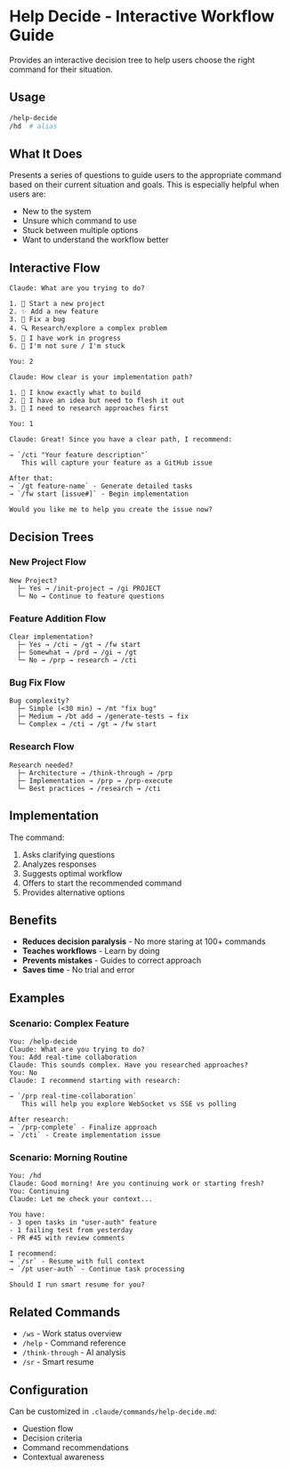 # Help Decide - Interactive Workflow Guide

Provides an interactive decision tree to help users choose the right command for their situation.

## Usage

```bash
/help-decide
/hd  # alias
```

## What It Does

Presents a series of questions to guide users to the appropriate command based on their current situation and goals. This is especially helpful when users are:

- New to the system
- Unsure which command to use
- Stuck between multiple options
- Want to understand the workflow better

## Interactive Flow

```
Claude: What are you trying to do?

1. 🚀 Start a new project
2. ✨ Add a new feature
3. 🐛 Fix a bug
4. 🔍 Research/explore a complex problem
5. 📝 I have work in progress
6. 🤷 I'm not sure / I'm stuck

You: 2

Claude: How clear is your implementation path?

1. 💯 I know exactly what to build
2. 🤔 I have an idea but need to flesh it out
3. 🔬 I need to research approaches first

You: 1

Claude: Great! Since you have a clear path, I recommend:

→ `/cti "Your feature description"`
   This will capture your feature as a GitHub issue

After that:
→ `/gt feature-name` - Generate detailed tasks
→ `/fw start [issue#]` - Begin implementation

Would you like me to help you create the issue now?
```

## Decision Trees

### New Project Flow
```
New Project?
  ├─ Yes → /init-project → /gi PROJECT
  └─ No → Continue to feature questions
```

### Feature Addition Flow
```
Clear implementation?
  ├─ Yes → /cti → /gt → /fw start
  ├─ Somewhat → /prd → /gi → /gt
  └─ No → /prp → research → /cti
```

### Bug Fix Flow
```
Bug complexity?
  ├─ Simple (<30 min) → /mt "fix bug"
  ├─ Medium → /bt add → /generate-tests → fix
  └─ Complex → /cti → /gt → /fw start
```

### Research Flow
```
Research needed?
  ├─ Architecture → /think-through → /prp
  ├─ Implementation → /prp → /prp-execute
  └─ Best practices → /research → /cti
```

## Implementation

The command:
1. Asks clarifying questions
2. Analyzes responses
3. Suggests optimal workflow
4. Offers to start the recommended command
5. Provides alternative options

## Benefits

- **Reduces decision paralysis** - No more staring at 100+ commands
- **Teaches workflows** - Learn by doing
- **Prevents mistakes** - Guides to correct approach
- **Saves time** - No trial and error

## Examples

### Scenario: Complex Feature
```
You: /help-decide
Claude: What are you trying to do?
You: Add real-time collaboration
Claude: This sounds complex. Have you researched approaches?
You: No
Claude: I recommend starting with research:

→ `/prp real-time-collaboration`
   This will help you explore WebSocket vs SSE vs polling

After research:
→ `/prp-complete` - Finalize approach
→ `/cti` - Create implementation issue
```

### Scenario: Morning Routine
```
You: /hd
Claude: Good morning! Are you continuing work or starting fresh?
You: Continuing
Claude: Let me check your context...

You have:
- 3 open tasks in "user-auth" feature
- 1 failing test from yesterday
- PR #45 with review comments

I recommend:
→ `/sr` - Resume with full context
→ `/pt user-auth` - Continue task processing

Should I run smart resume for you?
```

## Related Commands

- `/ws` - Work status overview
- `/help` - Command reference
- `/think-through` - AI analysis
- `/sr` - Smart resume

## Configuration

Can be customized in `.claude/commands/help-decide.md`:
- Question flow
- Decision criteria  
- Command recommendations
- Contextual awareness
